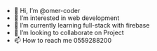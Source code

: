 - 👋 Hi, I’m @omer-coder
- 👀 I’m interested in web development
- 🌱 I’m currently learning full-stack with firebase
- 💞️ I’m looking to collaborate on Project
- 📫 How to reach me 0559288200

<!---
omer-coder/omer-coder is a ✨ special ✨ repository because its `README.md` (this file) appears on your GitHub profile.
You can click the Preview link to take a look at your changes.
--->
